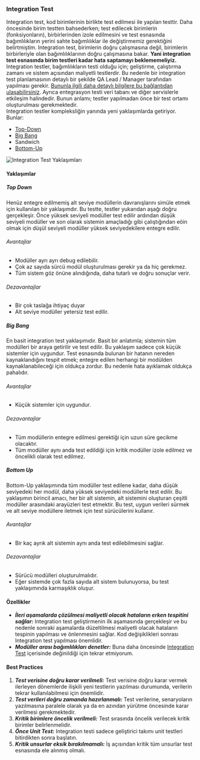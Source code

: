 ### Integration Test
Integration test, kod birimlerinin birlikte test edilmesi ile yapılan testtir. Daha öncesinde birim testten bahsederken; test edilecek birimlerin (fonksiyonların), birbirlerinden izole edilmesini ve test esnasında bağımlılıkların yerini sahte bağımlılıklar ile değiştirmemiz gerektiğini belirtmiştim. Integration test, birimlerin doğru çalışmasına değil, birimlerin birbirleriyle olan bağımlılıklarının doğru çalışmasına bakar. **Yani integration test esnasında birim testleri kadar hata saptamayı beklememeliyiz.** Integration testler, bağımlılıkların testi olduğu için; geliştirme, çalıştırma zamanı ve sistem açısından maliyetli testlerdir. Bu nedenle bir integration test planlamasının detaylı bir şekilde QA Lead / Manager tarafından yapılması gerekir. [Bununla ilgili daha detaylı bilgilere bu bağlantıdan ulaşabilirsiniz](https://www.softwaretestinghelp.com/how-to-write-test-plan-document-software-testing-training-day3/). Ayrıca entegrasyon testi veri tabanı ve diğer servislerle etkileşim halindedir. Bunun anlamı; testler yapılmadan önce bir test ortamı oluşturulması gerekmektedir.   
Integration testler kompleksliğin yanında yeni yaklaşımlarda getiriyor. Bunlar:
- [Top-Down](#top-down)
- [Big Bang](#big-bang)
- Sandwich
- [Bottom-Up](#bottom-up)

![Integration Test Yaklaşımları](https://fortegrp.com/wp-content/uploads/2020/10/diagram-768x436.jpg)

#### Yaklaşımlar

##### Top Down

Henüz entegre edilmemiş alt seviye modüllerin davranışlarını simüle etmek için kullanılan bir yaklaşımdır. Bu testte, testler yukarıdan aşağı doğru gerçekleşir. Önce yüksek seviyeli modüller test edilir ardından düşük seviyeli modüller ve son olarak sistemin amaçladığı gibi çalıştığından eöin olmak için düşül seviyeli modüller yüksek seviyedekilere entegre edilir.

###### Avantajlar

- Modüller ayrı ayrı debug edilebilir.
- Çok az sayıda sürcü modül oluşturulması gerekir ya da hiç gerekmez.
- Tüm sistem göz önüne alındığında, daha tutarlı ve doğru sonuçlar verir.

###### Dezavantajlar

- Bir çok taslağa ihtiyaç duyar
- Alt seviye modüller yetersiz test edilir.

##### Big Bang

En basit integration test yaklaşımıdır. Basit bir anlatımla; sistemin tüm modülleri bir araya getirilir ve test edilir. Bu yaklaşım sadece çok küçük sistemler için uygundur. Test esnasında bulunan bir hatanın nereden kaynaklandığını tespit etmek; entegre edilen herhangi bir modülden kaynaklanabileceği için oldukça zordur. Bu nedenle hata ayıklamak oldukça pahalıdır.

###### Avantajlar

- Küçük sistemler için uygundur.

###### Dezavantajlar

- Tüm modüllerin entegre edilmesi gerektiği için uzun süre gecikme olacaktır.
- Tüm modüller aynı anda test edildiği için kritik modüller izole edilmez ve öncelikli olarak test edilmez.

##### Bottom Up

Bottom-Up yaklaşımında tüm modüller test edilene kadar, daha düşük seviyedeki her modül, daha yüksek seviyedeki modüllerle test edilir. Bu yaklaşımın birincil amacı, her bir alt sistemin, alt sistemini oluşturan çeşitli modüller arasındaki arayüzleri test etmektir. Bu test, uygun verileri sürmek ve alt seviye modüllere iletmek için test sürücülerini kullanır.

###### Avantajlar

- Bir kaç ayrık alt sistemin aynı anda test edilebilmesini sağlar.

###### Dezavantajlar

- Sürücü modülleri oluşturulmalıdır.
- Eğer sistemde çok fazla sayıda alt sistem bulunuyorsa, bu test yaklaşımında karmaşıklık oluşur.

#### Özellikler

- ***İleri aşamalarda çözülmesi maliyetli olacak hataların erken tespitini sağlar:*** Integration test geliştirmenin ilk aşamasında gerçekleşir ve bu nedenle sonraki aşamalarda düzeltilmesi maliyetli olacak hataların tespinin yapılması ve önlenmesini sağlar. Kod değişiklikleri sonrası Integration test yapılması önemlidir.
- ***Modüller arası bağımlılıkları denetler:*** Buna daha öncesinde [Integration Test](#integration-test) içerisinde değinildiği için tekrar etmiyorum.

#### Best Practices

1. ***Test verisine doğru karar verilmeli:*** Test verisine doğru karar vermek ilerleyen dönemlerde ilişkili yeni testlerin yazılması durumunda, verilerin tekrar kullanılabilmesi için önemlidir.
2. ***Test verileri doğru zamanda hazırlanmalı:*** Test verilerine, senaryoların yazılmasına paralele olarak ya da en azından yürütme öncesinde karar verilmesi gerekmektedir.
3. ***Kritik birimlere öncelik verilmeli:*** Test sırasında öncelik verilecek kritik birimler belirlenmelidir.
4. ***Önce Unit Test:*** Integration testi sadece geliştirici takımı unit testleri bitirdikten sonra başlatın.
5. ***Kritik unsurlar eksik bırakılmamalı:*** İş açısından kritik tüm unsurlar test esnasında ele alınmış olmalı.